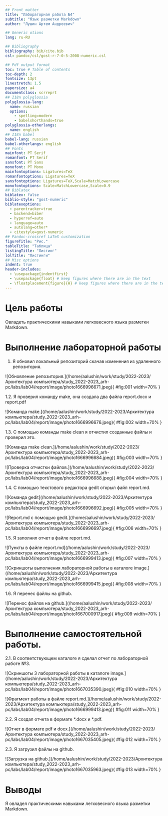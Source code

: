 ```yaml
---
## Front matter
title: "Лабораторная работа №4"
subtitle: "Язык разметки Markdown"
author: "Лушин Артем Андреевич"

## Generic otions
lang: ru-RU

## Bibliography
bibliography: bib/cite.bib
csl: pandoc/csl/gost-r-7-0-5-2008-numeric.csl

## Pdf output format
toc: true # Table of contents
toc-depth: 2
fontsize: 13pt
linestretch: 1.5
papersize: a4
documentclass: scrreprt
## I18n polyglossia
polyglossia-lang:
  name: russian
  options:
	- spelling=modern
	- babelshorthands=true
polyglossia-otherlangs:
  name: english
## I18n babel
babel-lang: russian
babel-otherlangs: english
## Fonts
mainfont: PT Serif
romanfont: PT Serif
sansfont: PT Sans
monofont: PT Mono
mainfontoptions: Ligatures=TeX
romanfontoptions: Ligatures=TeX
sansfontoptions: Ligatures=TeX,Scale=MatchLowercase
monofontoptions: Scale=MatchLowercase,Scale=0.9
## Biblatex
biblatex: false
biblio-style: "gost-numeric"
biblatexoptions:
  - parentracker=true
  - backend=biber
  - hyperref=auto
  - language=auto
  - autolang=other*
  - citestyle=gost-numeric
## Pandoc-crossref LaTeX customization
figureTitle: "Рис."
tableTitle: "Таблица"
listingTitle: "Листинг"
lolTitle: "Листинги"
## Misc options
indent: true
header-includes:
  - \usepackage{indentfirst}
  - \usepackage{float} # keep figures where there are in the text
  - \floatplacement{figure}{H} # keep figures where there are in the text
---
```


# Цель работы

Овладеть практическими навыками легковесного языка разметки Markdown.


# Выполнение лабораторной работы

1. Я обновил локальный репозиторий скачав изменения из удаленного репозитория. 

![Обновление репозитория.](/home/aalushin/work/study/2022-2023/Архитектура компьютера/study_2022-2023_arh-pc/labs/lab04/report/image/photo1666996671.jpeg){ #fig:001 width=70% }

1.2. Я проверил команду make, она создала два файла report.docx и report.pdf

![Команда make.](/home/aalushin/work/study/2022-2023/Архитектура компьютера/study_2022-2023_arh-pc/labs/lab04/report/image/photo1666996676.jpeg){ #fig:002 width=70% }

1.3. C помощью команды make clean я отчистил созданные файлы и проверил это.

![Команда make clean.](/home/aalushin/work/study/2022-2023/Архитектура компьютера/study_2022-2023_arh-pc/labs/lab04/report/image/photo1666996684.jpeg){ #fig:003 width=70% }

![Проверка отчистки файлов.](/home/aalushin/work/study/2022-2023/Архитектура компьютера/study_2022-2023_arh-pc/labs/lab04/report/image/photo1666996688.jpeg){ #fig:004 width=70% }

1.4. С помощью текстового редактора gedit открыл файл report.md.

![Команда gedit](/home/aalushin/work/study/2022-2023/Архитектура компьютера/study_2022-2023_arh-pc/labs/lab04/report/image/photo1666996692.jpeg){ #fig:005 width=70% }

![Report.md с помощью gedit.](/home/aalushin/work/study/2022-2023/Архитектура компьютера/study_2022-2023_arh-pc/labs/lab04/report/image/photo1666996697.jpeg){ #fig:006 width=70% }

1.5. Я заполнил отчет в файле report.md.

![Пункты в файле report.md](/home/aalushin/work/study/2022-2023/Архитектура компьютера/study_2022-2023_arh-pc/labs/lab04/report/image/photo1666999413.jpeg){ #fig:007 width=70% }

![Скриншоты выполнения лабораторной работы в каталоге image.](/home/aalushin/work/study/2022-2023/Архитектура компьютера/study_2022-2023_arh-pc/labs/lab04/report/image/photo1666999415.jpeg){ #fig:008 width=70% }

1.6. Я перенес файлы на github.

![Перенос файлов на github.](/home/aalushin/work/study/2022-2023/Архитектура компьютера/study_2022-2023_arh-pc/labs/lab04/report/image/photo1667000917.jpeg){ #fig:009 width=70% }

# Выполнение самостоятельной работы.

2.1. В соответствующем каталоге я сделал отчет по лабораторной работе №3. 

![Скриншоты 3 лабораторной работы в каталоге image.](/home/aalushin/work/study/2022-2023/Архитектура компьютера/study_2022-2023_arh-pc/labs/lab04/report/image/photo1667035390.jpeg){ #fig:010 width=70% }

![Фрагмент работы в файле report.md.](/home/aalushin/work/study/2022-2023/Архитектура компьютера/study_2022-2023_arh-pc/labs/lab04/report/image/photo1666999413.jpeg){ #fig:011 width=70% }

2.2. Я создал отчета в формате *.docx и *.pdf.

![Отчет в формате pdf и docx.](/home/aalushin/work/study/2022-2023/Архитектура компьютера/study_2022-2023_arh-pc/labs/lab04/report/image/photo1667035405.jpeg){ #fig:012 width=70% }

2.3. Я загрузил файлы на github.

![Загрузка на github.](/home/aalushin/work/study/2022-2023/Архитектура компьютера/study_2022-2023_arh-pc/labs/lab04/report/image/photo1667035963.jpeg){ #fig:013 width=70% }

# Выводы

Я овладел практическими навыками легковесного языка разметки Markdown.


